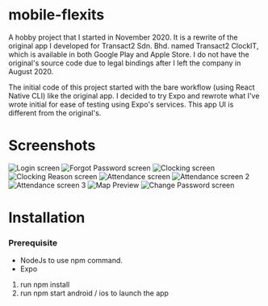# mobile-flexits

A hobby project that I started in November 2020. It is a rewrite of the original app I developed for Transact2 Sdn. Bhd. named Transact2 ClockIT, which is available in both Google Play and Apple Store. I do not have the original's source code due to legal bindings after I left the company in August 2020.

The initial code of this project started with the bare workflow (using React Native CLI) like the original app. I decided to try Expo and rewrote what I've wrote initial for ease of testing using Expo's services. This app UI is different from the original's.

# Screenshots

![Login screen](https://github.com/nahcnats/screenshots/Screenshot01.png "Login screen")
![Forgot Password screen](https://github.com/nahcnats/screenshots/Screenshot02.png "Forgot Password screen")
![Clocking screen](https://github.com/nahcnats/screenshots/Screenshot03.png "Clocking screen")
![Clocking Reason screen](https://github.com/nahcnats/screenshots/Screenshot04.png "Clocking Reason screen")
![Attendance screen](https://github.com/nahcnats/screenshots/Screenshot05.png "Attendance screen")
![Attendance screen 2](https://github.com/nahcnats/screenshots/Screenshot06.png "Attendance screen 2")
![Attendance screen 3](https://github.com/nahcnats/screenshots/Screenshot07.png "Attendance screen 3")
![Map Preview](https://github.com/nahcnats/screenshots/Screenshot08.png "Map Preview 3")
![Change Password screen](https://github.com/nahcnats/screenshots/Screenshot10.png "Change Password screen")

# Installation

### Prerequisite

-   NodeJs to use npm command.
-   Expo

1. run npm install
2. run npm start android / ios to launch the app

